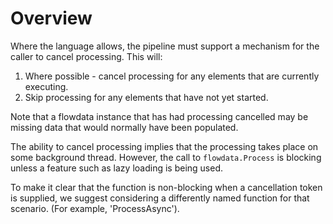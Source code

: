 # Overview

Where the language allows, the pipeline must support a mechanism for the 
caller to cancel processing. This will:

1. Where possible - cancel processing for any elements that are currently executing.
2. Skip processing for any elements that have not yet started.

Note that a flowdata instance that has had processing cancelled may be 
missing data that would normally have been populated. 

The ability to cancel processing implies that the processing takes place 
on some background thread. However, the call to `flowdata.Process` is blocking
unless a feature such as lazy loading is being used.

To make it clear that the function is non-blocking when a cancellation token
is supplied, we suggest considering a differently named function for that scenario.
(For example, 'ProcessAsync').


